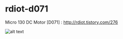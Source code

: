 # rdiot-d071
Micro 130 DC Motor [D071] : http://rdiot.tistory.com/276

![alt text](http://cfile4.uf.tistory.com/image/2552EF3F57EDC53203A4EE)
